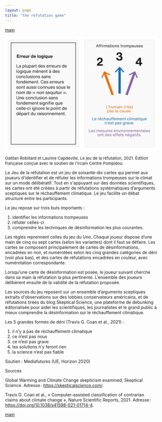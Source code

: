 ```yaml
---
layout: page
title: "the refutation game"
---
```


[main](README.md)

![](img/gaetan-robillard-the-refutation-game-le-jeu-de-la-refutation-1.jpg)

<span style="font-size:10pt">Gaëtan Robillard et Laurine Capdeville, Le jeu de la réfutation, 2021. Édition française conçue avec le soutien de l'Ircam Centre Pompidou.</span>

Le Jeu de la réfutation est un jeu de soixante-dix cartes qui permet aux joueurs d'identifier et de réfuter les informations trompeuses sur le climat sur un mode délibératif. Tout en s'appuyant sur des données scientifiques, les cartes ont été créées à partir de réfutations systématiques d’arguments sceptiques sur le réchauffement climatique. Le jeu facilite un débat structuré entre les participants.

Le jeu repose sur trois buts importants :

1. identifier les informations trompeuses
2. réfuter celles-ci
3. comprendre les techniques de désinformation les plus courantes.

Les règles reprennent celles du jeu du Uno. Chaque joueur dispose d’une main de cinq ou sept cartes (selon les variantes) dont il faut se défaire. Les cartes se composent principalement de cartes de désinformations, encadrées en noir, et numérotées selon les cinq grandes catégories de déni (voir plus bas), et des cartes de réfutations encadrées en couleur, avec numérotation correspondante.

Lorsqu’une carte de désinformation est posée, le joueur suivant cherche dans sa main la réfutation la plus pertinente. L’ensemble des joueurs délibèrent ensuite de la validité de la réfutation proposée.

Les sources du jeu reposent sur un ensemble d’arguments sceptiques extraits d'observations sur des lobbies conservateurs américains, et de réfutations tirées du blog Skeptical Science, une plateforme de debunking éditorialisée pour aider les scientifiques, les journalistes et le grand public à mieux comprendre la désinformation sur le réchauffement climatique.

Les 5 grandes formes de déni (Travis G. Coan et al., 2021) :

1. il n’y a pas de réchauffement climatique
2. ce n’est pas nous
3. ce n’est pas grave
4. les solutions n’y feront rien
5. la science n’est pas fiable

Soutien : Mediafutures (UE, Horizon 2020)

Sources

Global Warming and Climate Change skepticism examined, Skeptical Science. Adresse : https://skepticalscience.com/.

Travis G. Coan et al., « Computer-assisted classification of contrarian claims about climate change », Nature Scientific Reports, 2021. Adresse : https://doi.org/10.1038/s41598-021-01714-4.

[main](README.md)

